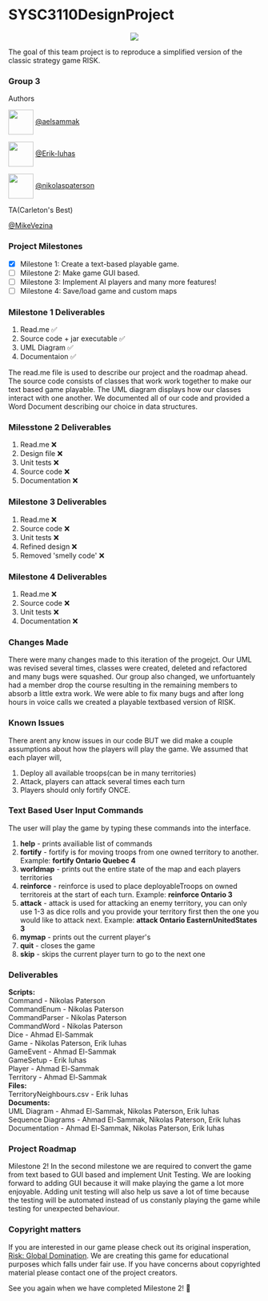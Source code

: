 # SYSC3110DesignProject

<p align="center">
  <img src="https://external-content.duckduckgo.com/iu/?u=https%3A%2F%2Fcdn-www.bluestacks.com%2Fbs-images%2Flogo239.png&f=1&nofb=1" />
</p>

The goal of this team project is to reproduce a simplified version of the classic strategy game RISK.


### Group 3

Authors

<p align="left">
  <img style= "vertical-align:middle" src="https://avatars0.githubusercontent.com/u/71227923?s=460&u=7eedc11732df85f6a08674179e0aab7b8496dcfd&v=4" width="50" height="50" />
    <a href="https://github.com/aelsammak">@aelsammak</a>
</p>
<p align="left">
  <img style= "vertical-align:middle" src="https://avatars1.githubusercontent.com/u/71864216?s=460&u=c6e4bb16b43a450708bcbcde6b76ede693bc7090&v=4" width="50" height="50" />
    <a href="https://github.com/Erik-Iuhas">@Erik-Iuhas</a>
</p>
<p align="left">
  <img style= "vertical-align:middle" src="https://avatars3.githubusercontent.com/u/47836939?s=460&u=5c135ae66ac6db71ca7d83a05209cc3db690716a&v=4" width="50" height="50" />
  <a href="https://github.com/nikolaspaterson">@nikolaspaterson</a>
</p>

TA(Carleton's Best)

[@MikeVezina](https://github.com/MikeVezina)


### Project Milestones

- [x] Milestone 1: Create a text-based playable game.
- [ ] Milestone 2: Make game GUI based.
- [ ] Milestone 3: Implement AI players and many more features!
- [ ] Milestone 4: Save/load game and custom maps

### Milestone 1 Deliverables
1. Read.me :white_check_mark:
2. Source code + jar executable :white_check_mark:
3. UML Diagram :white_check_mark:
4. Documentaion :white_check_mark:

The read.me file is used to describe our project and the roadmap ahead.
The source code consists of classes that work work together to make our text based game playable.
The UML diagram displays how our classes interact with one another.
We documented all of our code and provided a Word Document describing our choice in data structures.

### Milesstone 2 Deliverables
1. Read.me :x:
2. Design file :x:
3. Unit tests :x:
4. Source code :x:
5. Documentation :x:

### Milestone 3 Deliverables
1. Read.me :x:
2. Source code :x:
3. Unit tests :x:
4. Refined design :x:
5. Removed 'smelly code' :x:


### Milestone 4 Deliverables
1. Read.me :x:
2. Source code :x:
3. Unit tests :x:
4. Documentation :x:


### Changes Made
There were many changes made to this iteration of the progejct. Our UML was revised several times, classes were created, deleted and refactored and many bugs were squashed. Our group also changed, we unfortuantely had a member drop the course resulting in the remaining members to absorb a little extra work. We were able to fix many bugs and after long hours in voice calls we created a playable textbased version of RISK. 

### Known Issues
There arent any know issues in our code BUT we did make a couple assumptions about how the players will play the game.
We assumed that each player will,
1. Deploy all available troops(can be in many territories)
2. Attack, players can attack several times each turn
3. Players should only fortify ONCE.

### Text Based User Input Commands
The user will play the game by typing these commands into the interface.
1. **help** - prints availiable list of commands
2. **fortify** - fortify is for moving troops from one owned territory to another. Example: **fortify Ontario Quebec 4**
3. **worldmap** - prints out the entire state of the map and each players territories
4. **reinforce** - reinforce is used to place deployableTroops on owned territoreis at the start of each turn. Example: **reinforce Ontario 3**
5. **attack** - attack is used for attacking an enemy territory, you can only use 1-3 as dice rolls and you provide your territory first then the one you would like to attack next. Example: **attack Ontario EasternUnitedStates 3**
6. **mymap** - prints out the current player's 
7. **quit** - closes the game
8. **skip** - skips the current player turn to go to the next one

### Deliverables

**Scripts:**<br>
Command - Nikolas Paterson<br>
CommandEnum - Nikolas Paterson<br>
CommandParser - Nikolas Paterson<br>
CommandWord - Nikolas Paterson<br>
Dice - Ahmad El-Sammak<br>
Game - Nikolas Paterson, Erik Iuhas<br>
GameEvent - Ahmad El-Sammak<br>
GameSetup - Erik Iuhas<br>
Player - Ahmad El-Sammak<br>
Territory - Ahmad El-Sammak<br>
**Files:**<br>
TerritoryNeighbours.csv - Erik Iuhas<br>
**Documents:**<br>
UML Diagram - Ahmad El-Sammak, Nikolas Paterson, Erik Iuhas<br>
Sequence Diagrams - Ahmad El-Sammak, Nikolas Paterson, Erik Iuhas<br>
Documentation - Ahmad El-Sammak, Nikolas Paterson, Erik Iuhas<br>


### Project Roadmap
Milestone 2! In the second milestone we are required to convert the game from text based to GUI based and implement Unit Testing. We are looking forward to 
adding GUI because it will make playing the game a lot more enjoyable. Adding unit testing will also help us save a lot of time because the testing will be automated instead of us constanly playing the game while testing for unexpected behaviour.


### Copyright matters
If you are interested in our game please check out its original insperation, [Risk: Global Domination](https://store.steampowered.com/app/1128810/RISK_Global_Domination/).
We are creating this game for educational purposes which falls under fair use.
If you have concerns about copyrighted material please contact one of the project creators.

See you again when we have completed Milestone 2! :metal:


